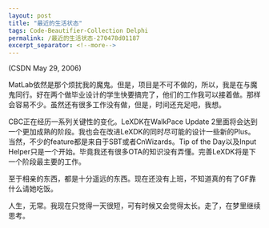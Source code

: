```yaml
---
layout: post
title: "最近的生活状态"
tags: Code-Beautifier-Collection Delphi
permalink: /最近的生活状态-270478d01187
excerpt_separator: <!--more-->
---
```

(CSDN May 29, 2006)

MatLab依然是那个烦扰我的魔鬼。但是，项目是不可不做的，所以，我是在与魔鬼同行。好在两个做毕业设计的学生快要搞完了，他们的工作我可以接着做。那样会容易不少。虽然还有很多工作没有做，但是，时间还充足吧，我想。
<!--more-->

CBC正在经历一系列关键性的变化。LeXDK在WalkPace Update 2里面将会达到一个更加成熟的阶段。我也会在改进LeXDK的同时尽可能的设计一些新的Plus。当然，不少的feature都是来自于SBT或者CnWizards。Tip of the Day以及Input Helper只是一个开始。毕竟我还有很多OTA的知识没有弄懂。完善LeXDK将是下一个阶段最主要的工作。

至于相亲的东西，都是十分遥远的东西。现在还没有上班，不知道真的有了GF靠什么请她吃饭。

人生，无常。我现在只觉得一天很短，可有时候又会觉得太长。走了，在梦里继续思考。
